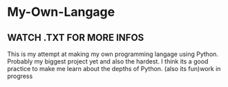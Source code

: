 # My-Own-Langage
## WATCH .TXT FOR MORE INFOS
This is my attempt at making my own programming langage using Python. Probably my biggest project yet and also the hardest. I think its a good practice to make me learn about the depths of Python. (also its fun)work in progress 

